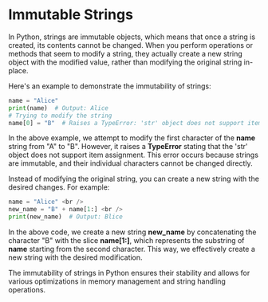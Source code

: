 # Immutable Strings
In Python, strings are immutable objects, which means that once a string is created, its contents cannot be changed. When you perform operations or methods that seem to modify a string, they actually create a new string object with the modified value, rather than modifying the original string in-place.

Here's an example to demonstrate the immutability of strings:

```python
name = "Alice"
print(name)  # Output: Alice
# Trying to modify the string
name[0] = "B"  # Raises a TypeError: 'str' object does not support item assignment
```

In the above example, we attempt to modify the first character of the **name** string from "A" to "B". However, it raises a **TypeError** stating that the 'str' object does not support item assignment. This error occurs because strings are immutable, and their individual characters cannot be changed directly.

Instead of modifying the original string, you can create a new string with the desired changes. For example:

```python
name = "Alice" <br />
new_name = "B" + name[1:] <br />
print(new_name)  # Output: Blice
```

In the above code, we create a new string **new_name** by concatenating the character "B" with the slice **name[1:]**, which represents the substring of **name** starting from the second character. This way, we effectively create a new string with the desired modification.

The immutability of strings in Python ensures their stability and allows for various optimizations in memory management and string handling operations.